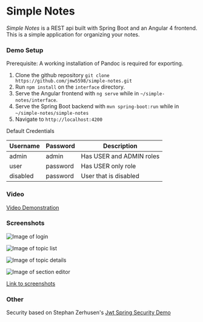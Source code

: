 # Simple Notes

*Simple Notes* is a REST api built with Spring Boot and an Angular 4 frontend.  This is a simple application for organizing your notes.

### Demo Setup

Prerequisite: A working installation of Pandoc is required for exporting.

1. Clone the github repository `git clone https://github.com/jmw5598/simple-notes.git`
2. Run `npm install` on the `interface` directory.
3. Serve the Angular frontend with `ng serve` while in `~/simple-notes/interface`.
4. Serve the Spring Boot backend with `mvn spring-boot:run` while in `~/simple-notes/simple-notes`
5. Navigate to `http://localhost:4200`

Default Credentials

Username | Password | Description
| - | - | - |
| admin | admin | Has USER and ADMIN roles |
| user | password | Has USER only role |
| disabled | password | User that is disabled |


### Video

[Video Demonstration][2]

### Screenshots

![Image of login](https://image.ibb.co/chA7Tc/sn_login.png)

![Image of topic list](https://image.ibb.co/fyh48c/sn_topics.png)

![Image of topic details](https://image.ibb.co/gZ96Mx/sn_sections.png)

![Image of section editor](https://image.ibb.co/kDHFEH/sn_editor.png)


[Link to screenshots](https://photos.app.goo.gl/Ck7ImjFwUX8SijaW2)

### Other
Security based on Stephan Zerhusen's [Jwt Spring Security Demo][1]

[1]: https://github.com/szerhusenBC/jwt-spring-security-demo
[2]: https://youtu.be/fgSkne3gfzk
